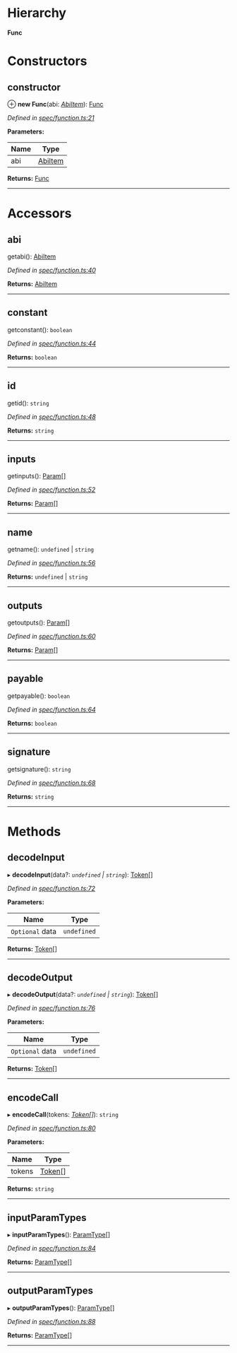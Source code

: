 

# Hierarchy

**Func**

# Constructors

<a id="constructor"></a>

##  constructor

⊕ **new Func**(abi: *[AbiItem](../interfaces/_types_.abiitem.md)*): [Func](_spec_function_.func.md)

*Defined in [spec/function.ts:21](https://github.com/paritytech/js-libs/blob/4f9b60d/packages/abi/src/spec/function.ts#L21)*

**Parameters:**

| Name | Type |
| ------ | ------ |
| abi | [AbiItem](../interfaces/_types_.abiitem.md) |

**Returns:** [Func](_spec_function_.func.md)

___

# Accessors

<a id="abi"></a>

##  abi

getabi(): [AbiItem](../interfaces/_types_.abiitem.md)

*Defined in [spec/function.ts:40](https://github.com/paritytech/js-libs/blob/4f9b60d/packages/abi/src/spec/function.ts#L40)*

**Returns:** [AbiItem](../interfaces/_types_.abiitem.md)

___
<a id="constant"></a>

##  constant

getconstant(): `boolean`

*Defined in [spec/function.ts:44](https://github.com/paritytech/js-libs/blob/4f9b60d/packages/abi/src/spec/function.ts#L44)*

**Returns:** `boolean`

___
<a id="id"></a>

##  id

getid(): `string`

*Defined in [spec/function.ts:48](https://github.com/paritytech/js-libs/blob/4f9b60d/packages/abi/src/spec/function.ts#L48)*

**Returns:** `string`

___
<a id="inputs"></a>

##  inputs

getinputs(): [Param](_spec_param_.param.md)[]

*Defined in [spec/function.ts:52](https://github.com/paritytech/js-libs/blob/4f9b60d/packages/abi/src/spec/function.ts#L52)*

**Returns:** [Param](_spec_param_.param.md)[]

___
<a id="name"></a>

##  name

getname(): `undefined` | `string`

*Defined in [spec/function.ts:56](https://github.com/paritytech/js-libs/blob/4f9b60d/packages/abi/src/spec/function.ts#L56)*

**Returns:** `undefined` | `string`

___
<a id="outputs"></a>

##  outputs

getoutputs(): [Param](_spec_param_.param.md)[]

*Defined in [spec/function.ts:60](https://github.com/paritytech/js-libs/blob/4f9b60d/packages/abi/src/spec/function.ts#L60)*

**Returns:** [Param](_spec_param_.param.md)[]

___
<a id="payable"></a>

##  payable

getpayable(): `boolean`

*Defined in [spec/function.ts:64](https://github.com/paritytech/js-libs/blob/4f9b60d/packages/abi/src/spec/function.ts#L64)*

**Returns:** `boolean`

___
<a id="signature"></a>

##  signature

getsignature(): `string`

*Defined in [spec/function.ts:68](https://github.com/paritytech/js-libs/blob/4f9b60d/packages/abi/src/spec/function.ts#L68)*

**Returns:** `string`

___

# Methods

<a id="decodeinput"></a>

##  decodeInput

▸ **decodeInput**(data?: *`undefined` | `string`*): [Token](_token_token_.token.md)[]

*Defined in [spec/function.ts:72](https://github.com/paritytech/js-libs/blob/4f9b60d/packages/abi/src/spec/function.ts#L72)*

**Parameters:**

| Name | Type |
| ------ | ------ |
| `Optional` data | `undefined` | `string` |

**Returns:** [Token](_token_token_.token.md)[]

___
<a id="decodeoutput"></a>

##  decodeOutput

▸ **decodeOutput**(data?: *`undefined` | `string`*): [Token](_token_token_.token.md)[]

*Defined in [spec/function.ts:76](https://github.com/paritytech/js-libs/blob/4f9b60d/packages/abi/src/spec/function.ts#L76)*

**Parameters:**

| Name | Type |
| ------ | ------ |
| `Optional` data | `undefined` | `string` |

**Returns:** [Token](_token_token_.token.md)[]

___
<a id="encodecall"></a>

##  encodeCall

▸ **encodeCall**(tokens: *[Token](_token_token_.token.md)[]*): `string`

*Defined in [spec/function.ts:80](https://github.com/paritytech/js-libs/blob/4f9b60d/packages/abi/src/spec/function.ts#L80)*

**Parameters:**

| Name | Type |
| ------ | ------ |
| tokens | [Token](_token_token_.token.md)[] |

**Returns:** `string`

___
<a id="inputparamtypes"></a>

##  inputParamTypes

▸ **inputParamTypes**(): [ParamType](_spec_paramtype_paramtype_.paramtype.md)[]

*Defined in [spec/function.ts:84](https://github.com/paritytech/js-libs/blob/4f9b60d/packages/abi/src/spec/function.ts#L84)*

**Returns:** [ParamType](_spec_paramtype_paramtype_.paramtype.md)[]

___
<a id="outputparamtypes"></a>

##  outputParamTypes

▸ **outputParamTypes**(): [ParamType](_spec_paramtype_paramtype_.paramtype.md)[]

*Defined in [spec/function.ts:88](https://github.com/paritytech/js-libs/blob/4f9b60d/packages/abi/src/spec/function.ts#L88)*

**Returns:** [ParamType](_spec_paramtype_paramtype_.paramtype.md)[]

___

